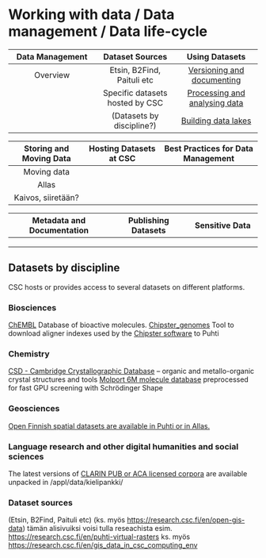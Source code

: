 # Working with data / Data management / Data life-cycle


| Data Management <img width=200/>	| Dataset Sources <img width=200/>	| Using Datasets <img width=200/> |
|:---------------:|:---------------:|:--------------:|
|Overview |Etsin, B2Find, Paituli etc | [Versioning and documenting](versioning-and-documenting.md) |
|  |Specific datasets hosted by CSC | [Processing and analysing data](processing-and-analysing-data)  |
|  |(Datasets by discipline?) | [Building data lakes](building-datalakes) |

| Storing and Moving Data <img width=200/>	| Hosting Datasets at CSC <img width=200/>	| Best Practices for Data Management <img width=200/> |
|:-----------------------:|:-----------------------:|:----------------------------------:|
|Moving data | |  |
|Allas | |  | 
|Kaivos, siiretään? | |  |

| Metadata and Documentation <img width=200/>	| Publishing Datasets <img width=200/>	| Sensitive Data <img width=200/> |
|:---------------------------:|:-------------------:|:--------------:|
| | | | | 
| | | |	|
| | |	| |


## Datasets by discipline

CSC hosts or provides access to several datasets on different platforms.

### Biosciences
[ChEMBL](../apps/chembl.md) Database of bioactive molecules.
[Chipster_genomes](../apps/chipster_genomes.md) Tool to download aligner indexes used by the [Chipster software](https://chipster.csc.fi/index.shtml) to Puhti

### Chemistry
[CSD - Cambridge Crystallographic Database](../apps/csd.md) – organic and metallo-organic crystal structures and tools
[Molport 6M molecule database](../support/tutorials/gpu-shape.md) preprocessed for fast GPU screening with Schrödinger Shape

### Geosciences
[Open Finnish spatial datasets are available in Puhti or in Allas.](spatial-data-in-csc-computing-env.md)

### Language research and other digital humanities and social sciences
The latest versions of [CLARIN PUB or ACA licensed corpora](https://www.kielipankki.fi/corpora/) are available unpacked in /appl/data/kielipankki/

### Dataset sources

(Etsin, B2Find, Paituli etc) (ks. myös https://research.csc.fi/en/open-gis-data)
tämän alisivuiksi voisi tulla reseachista esim. https://research.csc.fi/en/puhti-virtual-rasters ks. myös https://research.csc.fi/en/gis_data_in_csc_computing_env
